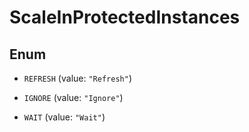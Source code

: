 

# ScaleInProtectedInstances

## Enum


* `REFRESH` (value: `"Refresh"`)

* `IGNORE` (value: `"Ignore"`)

* `WAIT` (value: `"Wait"`)



